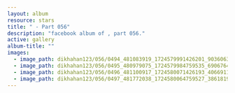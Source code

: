 ```yaml
---
layout: album
resource: stars
title: " - Part 056"
description: "facebook album of , part 056."
active: gallery
album-title: ""
images:
  - image_path: dikhahan123/056/0494_481083919_1724579991426201_9036063151714265327_n.jpg
  - image_path: dikhahan123/056/0495_480979075_1724579984759535_6906764997841945546_n.jpg
  - image_path: dikhahan123/056/0496_481100917_1724580071426193_4066911820251417373_n.jpg
  - image_path: dikhahan123/056/0497_481772038_1724580064759527_3861819488593435785_n.jpg
---
```

